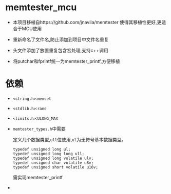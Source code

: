 # memtester_mcu

- 本项目移植自https://github.com/jnavila/memtester
  使得其移植性更好,更适合于MCU使用

- 重新命名了文件名,防止添加到项目中文件名重复

- 头文件添加了放置重复包含宏处理,支持c++调用

- 将putchar和fprintf统一为memtester_printf,方便移植

# 依赖

- `<string.h>`:`memset`

- `<stdlib.h>`:`rand`

- `<limits.h>`:`ULONG_MAX`

- `memtester_types.h`中需要
  
  定义几个数据类型,`ull`位使用,`ul`为无符号基本数据类型。
  
  ```
  typedef unsigned long ul;
  typedef unsigned long long ull;
  typedef unsigned long volatile ulv;
  typedef unsigned char volatile u8v;
  typedef unsigned short volatile u16v;
  ```
  
  需实现memtester_printf

- 
